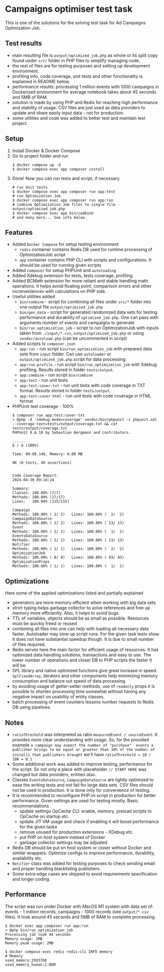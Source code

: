 # Campaigns optimiser test task
This is one of the solutions for the solving test task for Ad Campaigns Optimization Job.

## Test results
* main resulting file is `output/optimized_job.php` as whole or its split copy found under `src/` folder in PHP files
  to simplify managing code.
* the rest of files are for testing purposes and setting up development environment.
* profiling info, code coverage, unit tests and other functionality is explained in README below.
* performance results: processing 1 million events with 1000 campaigns in Dockerized environment for average notebook
  takes about 45 seconds and 5MB of RAM.
* solution is made by using PHP and Redis for reaching high performance and stability of usage. CSV files are just used
  as data providers to update and share easily input data - not for production.
* some utilities and code was added to better test and maintain test project.

## Setup
1. Install Docker & Docker Compose
2. Go to project folder and run
    ```shell
    $ docker compose up -d
    $ docker compose exec app composer install
    ```
3. Done! Now you can run tests and script, if necessary
    ```shell
    # run Unit tests
    $ docker compose exec app composer run app:test
    # run Optimization Job
    $ docker compose exec app composer run app:run
    # combine Optimization Job files to single file - output/optimized_job.php
    $ docker compose exec app bin/combine
    # and many more... See info below
    ```

## Features
* Added `Docker Compose` for setup testing environment
    * `redis` container contains Redis DB used for runtime processing of OptimizationJob script
    * `app` container contains PHP CLI with scripts and configurations. It should be used for running given scripts
* Added `composer` for setup PHPUnit and `autoloading`
* Added Xdebug extension for tests, tests coverage, profiling
* Added BCMath extension for more reliant and stable handling math operations. It helps avoid floating point, 
  comparison errors and other inconveniences with calculations on PHP side.
* Useful utilities added
  * `bin/combine` - script for combining all files under `src/*` folder into one output file `output/optimized_job.php`
  * `bin/gen_data` - script for generated randomized data sets for testing performance 
     and durability of `optimized_job.php`. One can pass with arguments number of events and campaigns to generate
  * `bin/run_optimization_job` - script to run OptimizationJob with inputs taken from `./input/*.csv`,
    `output/optimized_job.php` or using `vendor/autoload.php` (can be uncommented in script)
* Added scripts to `composer.json`
  * `app:run` - run script `bin/run_optimization_job` with prepared data sets from `input` folder. Can use `autoloader` 
    or `output/optimized_job.php` script for data processing.
  * `app:run:profile` - run script `bin/run_optimization_job` with Xdebug profiling. Results stored in folder `tests/output`.
  * `app:combine` - run script `bin/combine`
  * `app:test` - run unit tests
  * `app:test:cover-txt` - run unit tests with code coverage in TXT format. Results stored in folder `tests/output`.
  * `app:test:cover-html` - run unit tests with code coverage in HTML format
* PHPUnit test coverage - 100%
    ```shell
    $ composer run app:test:cover-txt
    > @php -d 'xdebug.mode=coverage' vendor/bin/phpunit -c phpunit.xml --coverage-text=tests/output/coverage.txt && cat tests/output/coverage.txt
    PHPUnit 9.6.19 by Sebastian Bergmann and contributors.
    
    ......                                                              6 / 6 (100%)
    
    Time: 00:00.146, Memory: 6.00 MB
    
    OK (6 tests, 40 assertions)
    
    
    Code Coverage Report:
    2024-04-30 09:16:24
    
    Summary:
    Classes: 100.00% (7/7)
    Methods: 100.00% (17/17)
    Lines:   100.00% (115/115)
    
    Campaign
    Methods: 100.00% ( 2/ 2)   Lines: 100.00% (  2/  2)
    CampaignDataSource
    Methods: 100.00% ( 2/ 2)   Lines: 100.00% ( 13/ 13)
    Event
    Methods: 100.00% ( 1/ 1)   Lines: 100.00% (  1/  1)
    EventsDataSource
    Methods: 100.00% ( 2/ 2)   Lines: 100.00% ( 13/ 13)
    Notifier
    Methods: 100.00% ( 1/ 1)   Lines: 100.00% (  2/  2)
    OptimizationJob
    Methods: 100.00% ( 8/ 8)   Lines: 100.00% ( 83/ 83)
    OptimizationProps
    Methods: 100.00% ( 1/ 1)   Lines: 100.00% (  1/  1)
    ```
  
## Optimizations
Here some of the applied optimizations listed and partially explained 
* generators are more memory efficient when working with big data sets
* strict typing helps garbage collector to solve references and free up memory more efficiently. 
  Also, it helps to avoid bugs.
* TTL of variables, objects should be as small as possible. Resources must be quickly freed or reused
* combining all files into one can help with loading all necessary data faster. Autoloader may slow up script runs. 
  For the given task tests show it does not have substantial speedup though. It is due to small number of files required.
* Redis serves here the main factor for efficient usage of resources. It has optimized data handling solutions, 
  transactions and easy to use. The lower number of operations and closer DB to PHP scripts the faster it will be.
* SPL library and native optimized functions give great increase in speed. `SplFixedArray`, iterators and other 
  components help minimizing memory consumption and balance out speed of data processing.
* by avoiding usage of getter-setter methods, use of `readonly` props it is possible to shorten processing time 
  somewhat without having any negative impact on usability of entity classes.
* batch processing of event counters lessens number requests to Redis DB using pipelines.

## Notes
* `ratioThreshold` was interpreted as ratio `measuredEvent / sourceEvent`. It provides more clear 
  understanding with usage. So, for the provided example `a campaign may expect the number of "purchase" 
  events a publisher brings to be equal or greater than 10% of the number of installs that publishers brought` we'll
  have `ratioThreshold = 10 / 100 = 0.1`
* Some additional work was added to improve testing, performance for the script. So not only a place with placeholder 
  `// START HERE` was changed but data providers, entities also.
* Classes `EventsDataSource`, `CampaignDataSource` are lightly optimized to ease the writing tests 
  and not fail for large data sets. CSV files should not be used in production. It is done only for 
  convenience of testing.
* It is recommended to reconfigure PHP.ini script in production for better performance. 
  Given settings are used for testing mostly. Basic recommendations
  * update settings OpCache CLI: enable, memory, preload scripts to OpCache on startup etc.
  * update JIT VM usage and check if enabling it will boost performance for the given tasks
  * remove unused for production extensions - XDebug etc.
  * put PHP on host system instead of Docker
  * garbage collector settings may be adjusted
* Redis DB should be put on host system or closer without Docker and similar wrappers. Optimize configs to improve 
  performance, durability, availability etc.
* `Notifier` class was added for testing purposes to check sending email and proper handling blacklisting publishers.
* Some extra edge cases are skipped to avoid requirements specification and longer coding.

## Performance
The script was run under Docker with MacOS M1 system with data set of: 
events - 1 million records, campaigns - 1000 records (see `output/*.csv` files). 
It took around 45 seconds and 5MB of RAM to complete processing.

```shell
$ docker exec app composer run app:run
> @php bin/run_optimization_job
Processing job took 44 seconds
Memory usage: 2MB
Memory peak usage: 2MB

$ docker compose exec redis redis-cli INFO memory
# Memory
used_memory:2993760
used_memory_human:2.86M
```
